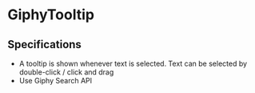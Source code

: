 # GiphyTooltip

## Specifications

* A tooltip is shown whenever text is selected. Text can be selected by double-click / click and drag
* Use Giphy Search API


